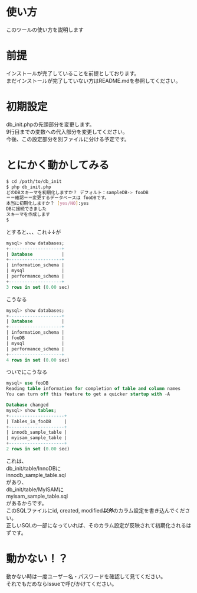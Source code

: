# 使い方
このツールの使い方を説明します<br>

# 前提
インストールが完了していることを前提としております。<br>
まだインストールが完了していない方はREADME.mdを参照してください。<br>

# 初期設定
db_init.phpの先頭部分を変更します。<br>
9行目までの変数への代入部分を変更してください。<br>
今後、この設定部分を別ファイルに分ける予定です。<br>

# とにかく動かしてみる

```bash
$ cd /path/to/db_init
$ php db_init.php
どのDBスキーマを初期化しますか？ デフォルト：sampleDB-> fooDB
＝＝確認＝＝変更するデータベースは fooDBです。
本当に初期化しますか？ [yes/NO]:yes
DBに接続できました
スキーマを作成します
$
```
とすると、、、これ↓↓が<br>
```SQL
mysql> show databases;
+--------------------+
| Database           |
+--------------------+
| information_schema |
| mysql              |
| performance_schema |
+--------------------+
3 rows in set (0.00 sec)
```
こうなる
```SQL
mysql> show databases;
+--------------------+
| Database           |
+--------------------+
| information_schema |
| fooDB              |
| mysql              |
| performance_schema |
+--------------------+
4 rows in set (0.00 sec)
```
ついでにこうなる<br>

```SQL
mysql> use fooDB
Reading table information for completion of table and column names
You can turn off this feature to get a quicker startup with -A

Database changed
mysql> show tables;
+---------------------+
| Tables_in_fooDB     |
+---------------------+
| innodb_sample_table |
| myisam_sample_table |
+---------------------+
2 rows in set (0.00 sec)
```
これは、<br>
db_init/table/InnoDBに<br>
innodb_sample_table.sql<br>
があり、<br>
db_init/table/MyISAMに<br>
myisam_sample_table.sql<br>
があるからです。<br>
このSQLファイルにid, created, modified***以外***のカラム設定を書き込んでください。<br>
正しいSQLの一部になっていれば、そのカラム設定が反映されて初期化されるはずです。

# 動かない！？
動かない時は一度ユーザー名・パスワードを確認して見てください。<br>
それでもだめならIssueで呼びかけてください。